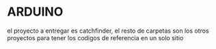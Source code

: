 # ARDUINO


el proyecto a entregar es catchfinder, el resto de carpetas son los otros proyectos para tener los codigos de referencia en un solo sitio  
